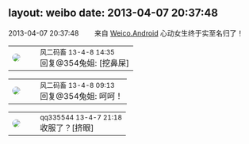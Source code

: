 layout: weibo
date: 2013-04-07 20:37:48
---
<meta name="referrer" content="no-referrer" />

2013-04-07 20:37:48  &nbsp;&nbsp;&nbsp;&nbsp;&nbsp;&nbsp; 来自 <a href="http://app.weibo.com/t/feed/l4RWD" rel="nofollow">Weico.Android</a>
心动女生终于实至名归了！ ​​​

<table style="width: 100%;">
  <tr>
    <td style="width: 40px;"><img style="border-radius:50%" src="https://tva3.sinaimg.cn/crop.0.0.639.639.50/6d2a6003jw8f3idy69w2gj20hs0hrt9g.jpg?KID=imgbed,tva&Expires=1624466933&ssig=CMR1sWeHwf"></td>
    <td colspan="2"><small>风二码畜 13-4-8 14:35</small><br/>回复@354兔姐: [挖鼻屎]</td>
  </tr>
</table>

<table style="width: 100%;">
  <tr>
    <td style="width: 40px;"><img style="border-radius:50%" src="https://tva3.sinaimg.cn/crop.0.0.639.639.50/6d2a6003jw8f3idy69w2gj20hs0hrt9g.jpg?KID=imgbed,tva&Expires=1624466933&ssig=CMR1sWeHwf"></td>
    <td colspan="2"><small>风二码畜 13-4-8 09:13</small><br/>回复@354兔姐: 呵呵！</td>
  </tr>
</table>

<table style="width: 100%;">
  <tr>
    <td style="width: 40px;"><img style="border-radius:50%" src="https://tva4.sinaimg.cn/crop.0.0.180.180.50/7d25944djw1e8qgp5bmzyj2050050aa8.jpg?KID=imgbed,tva&Expires=1624466933&ssig=q0c7XCBOgW"></td>
    <td colspan="2"><small>qq335544 13-4-7 21:18</small><br/>收服了？[挤眼]</td>
  </tr>
</table>
